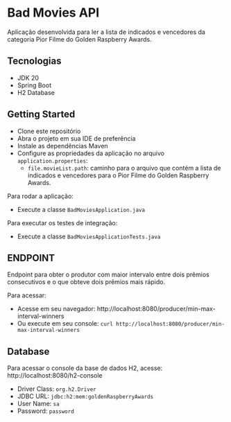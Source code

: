 # Bad Movies API

Aplicação desenvolvida para ler a lista de indicados e vencedores da categoria Pior Filme do Golden Raspberry Awards.

## Tecnologias
- JDK 20
- Spring Boot
- H2 Database

## Getting Started
- Clone este repositório
- Abra o projeto em sua IDE de preferência
- Instale as dependências Maven
- Configure as propriedades da aplicação no arquivo `application.properties`:
  - `file.movieList.path`: caminho para o arquivo que contém a lista de indicados e vencedores para o Pior Filme do Golden Raspberry Awards.

Para rodar a aplicação:
- Execute a classe `BadMoviesApplication.java`

Para executar os testes de integração:
- Execute a classe `BadMoviesApplicationTests.java`

## ENDPOINT
Endpoint para obter o produtor com maior intervalo entre dois prêmios consecutivos e o que obteve dois prêmios mais rápido.

Para acessar:
- Acesse em seu navegador: http://localhost:8080/producer/min-max-interval-winners
- Ou execute em seu console: `curl http://localhost:8080/producer/min-max-interval-winners`

## Database
Para acessar o console da base de dados H2, acesse: http://localhost:8080/h2-console
- Driver Class: `org.h2.Driver`
- JDBC URL: `jdbc:h2:mem:goldenRaspberryAwards`
- User Name: `sa`
- Password: `password`
